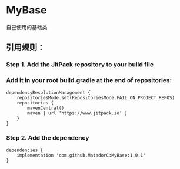 # MyBase
自己使用的基础类

## 引用规则：
### Step 1. Add the JitPack repository to your build file
### Add it in your root build.gradle at the end of repositories:
```
dependencyResolutionManagement {
    repositoriesMode.set(RepositoriesMode.FAIL_ON_PROJECT_REPOS)
    repositories {
        mavenCentral()
        maven { url 'https://www.jitpack.io' }
    }
}
```

### Step 2. Add the dependency
```
dependencies {
    implementation 'com.github.MatadorC:MyBase:1.0.1'
}
```
